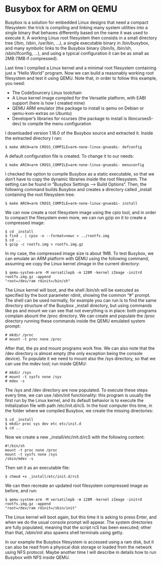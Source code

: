 # Busybox for ARM on QEMU

Busybox is a solution for embedded Linux designs that need a compact filesystem: the trick is compiling and linking many system utilities into a single binary that behaves differently based on the name it was used to execute it. A working Linux root filesystem then consists in a small directory tree (/bin, /sbin, /usr/bin, …), a single executable binary in /bin/busybox, and many symbolic links to the Busybox binary (/bin/ls, /bin/sh, /sbin/ifconfig, …), and using a typical configuration it can be as small as 2MB (1MB if compressed).

Last time I compiled a Linux kernel and a minimal root filesystem containing just a “Hello World” program. Now we can build a reasonably working root filesystem and test it using QEMU. Note that, in order to follow this example, you need:

- The CodeSourcery Linux toolchain
- A Linux kernel image compiled for the Versatile platform, with EABI support (here is how I created mine)
- QEMU ARM emulator (the package to install is qemu on Debian or qemu-kvm-extras on Ubuntu)
- Developer’s libraries for ncurses (the package to install is libncurses5-dev) to compile the menu configuration

I downloaded version 1.16.0 of the Busybox source and extracted it. Inside the extracted directory I ran:

```
$ make ARCH=arm CROSS_COMPILE=arm-none-linux-gnueabi- defconfig
```
A default configuration file is created. To change it to our needs:
```
$ make ARCH=arm CROSS_COMPILE=arm-none-linux-gnueabi- menuconfig
```
I checked the option to compile Busybox as a static executable, so that we don’t have to copy the dynamic libraries inside the root filesystem. The setting can be found in “Busybox Settings --> Build Options“. Then, the following command builds Busybox and creates a directory called _install containing the root filesystem tree:

```
$ make ARCH=arm CROSS_COMPILE=arm-none-linux-gnueabi- install
```
We can now create a root filesystem image using the cpio tool, and in order to compact the filesystem even more, we can run gzip on it to create a compressed image:
```
$ cd _install
$ find . | cpio -o --format=newc > ../rootfs.img
$ cd ..
$ gzip -c rootfs.img > rootfs.img.gz
```
In my case, the compressed image size is about 1MB. To test Busybox, we can emulate an ARM platform with QEMU using the following command, assuming we copy the Linux kernel zImage in the current directory:
```
$ qemu-system-arm -M versatilepb -m 128M -kernel zImage -initrd rootfs.img.gz -append
"root=/dev/ram rdinit=/bin/sh"
```

The Linux kernel will boot, and the shell /bin/sh will be executed as specified by the boot parameter rdinit, showing the common “#” prompt. The shell can be used normally, for example you can run ls to find the same directory structure of the Busybox _install directory, but using commands like ps and mount we can see that not everything is in place: both programs complain abount the /proc directory. We can create and populate the /proc directory running these commands inside the QEMU emulated system prompt:

```
# mkdir /proc
# mount -t proc none /proc
```

After that, the ps and mount programs work fine. We can also note that the /dev directory is almost empty (the only exception being the console device). To populate it we need to mount also the /sys directory, so that we can use the mdev tool; run inside QEMU:
```
# mkdir /sys
# mount -t sysfs none /sys
# mdev -s
```
The /sys and /dev directory are now populated. To execute these steps every time, we can use /sbin/init functionality: this program is usually the first run by the Linux kernel, and its default behavior is to execute the initialization file with path /etc/init.d/rcS. In the host computer this time, in the folder where we compiled Busybox, we create the missing directories:
```
$ cd _install
$ mkdir proc sys dev etc etc/init.d
$ cd ..
```
Now we create a new _install/etc/init.d/rcS with the following content:
```
#!/bin/sh
mount -t proc none /proc
mount -t sysfs none /sys
/sbin/mdev -s
```
Then set it as an executable file:
```
$ chmod +x _install/etc/init.d/rcS
```
We can then recreate an updated root filesystem compressed image as before, and run:
```
$ qemu-system-arm -M versatilepb -m 128M -kernel zImage -initrd rootfs.img.gz -append
"root=/dev/ram rdinit=/sbin/init"
```

The Linux kernel will boot again, but this time it is asking to press Enter, and when we do the usual console prompt will appear. The system directories are fully populated, meaning that the script rcS has been executed; other than that, /sbin/init also spawns
shell terminals using getty.

In our example the Busybox filesystem is accessed using a ram disk, but it can also be read from a physical disk storage or loaded from the network using NFS protocol. Maybe another time I will describe in details how to run Busybox with NFS inside QEMU.
